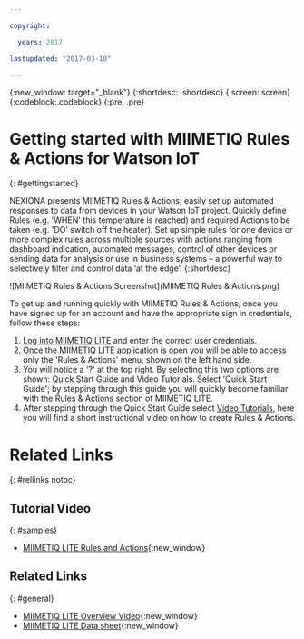 ```yaml
---

copyright:

  years: 2017

lastupdated: "2017-03-10"

---
```


{:new_window: target="_blank"}
{:shortdesc: .shortdesc}
{:screen:.screen}
{:codeblock:.codeblock}
{:pre: .pre}

# Getting started with MIIMETIQ Rules & Actions for Watson IoT
{: #gettingstarted}

NEXIONA presents MIIMETIQ Rules & Actions; easily set up automated responses to data from devices in your Watson IoT project. Quickly define Rules (e.g. 'WHEN' this temperature is reached) and required Actions to be taken (e.g. 'DO' switch off the heater). Set up simple rules for one device or more complex rules across multiple sources with actions ranging from dashboard indication, automated messages, control of other devices or sending data for analysis or use in business systems – a powerful way to selectively filter and control data ‘at the edge’. {:shortdesc}

![MIIMETIQ Rules & Actions Screenshot](MIIMETIQ Rules & Actions.png)

To get up and running quickly with MIIMETIQ Rules & Actions, once you have signed up for an account and have the appropriate sign in credentials, follow these steps:

1. [Log into MIIMETIQ LITE](http://lite.trial.nexiona.io/#dashboard) and enter the correct user credentials.
2. Once the MIIMETIQ LITE application is open you will be able to access only the 'Rules & Actions' menu, shown on the left hand side.
3. You will notice a '?' at the top right. By selecting this two options are shown: Quick Start Guide and Video Tutorials. Select 'Quick Start Guide'; by stepping through this guide you will quickly become familiar with the Rules & Actions section of MIIMETIQ LITE.
2. After stepping through the Quick Start Guide select [Video Tutorials](https://www.youtube.com/watch?v=GgrDyrVj5yM&list=PLSkT4X0x-Kkgd-ZPr57Pfqja8tmoH-6QP&index=5), here you will find a short instructional video on how to create Rules & Actions.


# Related Links
{: #rellinks notoc}

## Tutorial Video
{: #samples}

* [MIIMETIQ LITE Rules and Actions](https://www.youtube.com/watch?v=GgrDyrVj5yM&list=PLSkT4X0x-Kkgd-ZPr57Pfqja8tmoH-6QP&index=5){:new_window}


## Related Links
{: #general}

* [MIIMETIQ LITE Overview Video](https://youtu.be/C6UQYY5xVJg){:new_window}
* [MIIMETIQ LITE Data sheet](https://youtu.be/C6UQYY5xVJg){:new_window}

